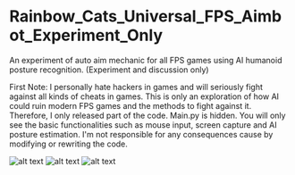 # Rainbow_Cats_Universal_FPS_Aimbot_Experiment_Only
An experiment of auto aim mechanic for all FPS games using AI humanoid posture recognition. (Experiment and discussion only)

First Note: 
I personally hate hackers in games and will seriously fight against all kinds of cheats in games.
This is only an exploration of how AI could ruin modern FPS games and the methods to fight against it. 
Therefore, I only released part of the code. Main.py is hidden. 
You will only see the basic functionalities such as mouse input, screen capture and AI posture estimation. 
I'm not responsible for any consequences cause by modifying or rewriting the code.

![alt text](https://github.com/UxxHans/Rainbow_Cats_Universal_FPS_Aimbot_Experiment_Only/blob/main/Introduction/Demostration%2001.gif)
![alt text](https://github.com/UxxHans/Rainbow_Cats_Universal_FPS_Aimbot_Experiment_Only/blob/main/Introduction/Demostration%2002.gif)
![alt text](https://github.com/UxxHans/Rainbow_Cats_Universal_FPS_Aimbot_Experiment_Only/blob/main/Introduction/Demostration%2003.gif)

